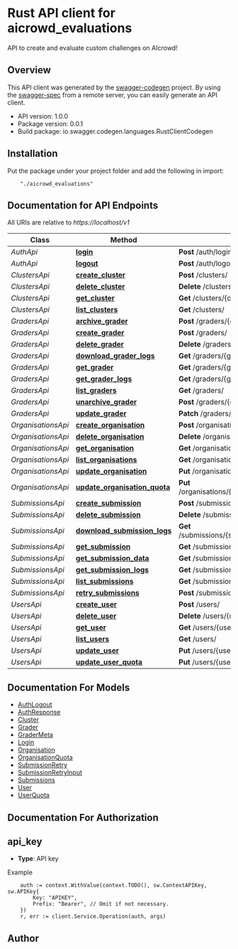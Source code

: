 # Rust API client for aicrowd_evaluations

API to create and evaluate custom challenges on AIcrowd!

## Overview
This API client was generated by the [swagger-codegen](https://github.com/swagger-api/swagger-codegen) project.  By using the [swagger-spec](https://github.com/swagger-api/swagger-spec) from a remote server, you can easily generate an API client.

- API version: 1.0.0
- Package version: 0.0.1
- Build package: io.swagger.codegen.languages.RustClientCodegen

## Installation
Put the package under your project folder and add the following in import:
```
    "./aicrowd_evaluations"
```

## Documentation for API Endpoints

All URIs are relative to *https://localhost/v1*

Class | Method | HTTP request | Description
------------ | ------------- | ------------- | -------------
*AuthApi* | [**login**](docs/AuthApi.md#login) | **Post** /auth/login | 
*AuthApi* | [**logout**](docs/AuthApi.md#logout) | **Post** /auth/logout | 
*ClustersApi* | [**create_cluster**](docs/ClustersApi.md#create_cluster) | **Post** /clusters/ | 
*ClustersApi* | [**delete_cluster**](docs/ClustersApi.md#delete_cluster) | **Delete** /clusters/{cluster_id} | 
*ClustersApi* | [**get_cluster**](docs/ClustersApi.md#get_cluster) | **Get** /clusters/{cluster_id} | 
*ClustersApi* | [**list_clusters**](docs/ClustersApi.md#list_clusters) | **Get** /clusters/ | 
*GradersApi* | [**archive_grader**](docs/GradersApi.md#archive_grader) | **Post** /graders/{grader_id}/archive | 
*GradersApi* | [**create_grader**](docs/GradersApi.md#create_grader) | **Post** /graders/ | 
*GradersApi* | [**delete_grader**](docs/GradersApi.md#delete_grader) | **Delete** /graders/{grader_id} | 
*GradersApi* | [**download_grader_logs**](docs/GradersApi.md#download_grader_logs) | **Get** /graders/{grader_id}/logs/download | 
*GradersApi* | [**get_grader**](docs/GradersApi.md#get_grader) | **Get** /graders/{grader_id} | 
*GradersApi* | [**get_grader_logs**](docs/GradersApi.md#get_grader_logs) | **Get** /graders/{grader_id}/logs | 
*GradersApi* | [**list_graders**](docs/GradersApi.md#list_graders) | **Get** /graders/ | 
*GradersApi* | [**unarchive_grader**](docs/GradersApi.md#unarchive_grader) | **Post** /graders/{grader_id}/unarchive | 
*GradersApi* | [**update_grader**](docs/GradersApi.md#update_grader) | **Patch** /graders/{grader_id} | 
*OrganisationsApi* | [**create_organisation**](docs/OrganisationsApi.md#create_organisation) | **Post** /organisations/ | 
*OrganisationsApi* | [**delete_organisation**](docs/OrganisationsApi.md#delete_organisation) | **Delete** /organisations/{organisation_id} | 
*OrganisationsApi* | [**get_organisation**](docs/OrganisationsApi.md#get_organisation) | **Get** /organisations/{organisation_id} | 
*OrganisationsApi* | [**list_organisations**](docs/OrganisationsApi.md#list_organisations) | **Get** /organisations/ | 
*OrganisationsApi* | [**update_organisation**](docs/OrganisationsApi.md#update_organisation) | **Put** /organisations/{organisation_id} | 
*OrganisationsApi* | [**update_organisation_quota**](docs/OrganisationsApi.md#update_organisation_quota) | **Put** /organisations/{organisation_id}/addquota | 
*SubmissionsApi* | [**create_submission**](docs/SubmissionsApi.md#create_submission) | **Post** /submissions/ | 
*SubmissionsApi* | [**delete_submission**](docs/SubmissionsApi.md#delete_submission) | **Delete** /submissions/{submission_id} | 
*SubmissionsApi* | [**download_submission_logs**](docs/SubmissionsApi.md#download_submission_logs) | **Get** /submissions/{submission_id}/logs/download | 
*SubmissionsApi* | [**get_submission**](docs/SubmissionsApi.md#get_submission) | **Get** /submissions/{submission_id} | 
*SubmissionsApi* | [**get_submission_data**](docs/SubmissionsApi.md#get_submission_data) | **Get** /submissions/{submission_id}/data | 
*SubmissionsApi* | [**get_submission_logs**](docs/SubmissionsApi.md#get_submission_logs) | **Get** /submissions/{submission_id}/logs | 
*SubmissionsApi* | [**list_submissions**](docs/SubmissionsApi.md#list_submissions) | **Get** /submissions/ | 
*SubmissionsApi* | [**retry_submissions**](docs/SubmissionsApi.md#retry_submissions) | **Post** /submissions/retry | 
*UsersApi* | [**create_user**](docs/UsersApi.md#create_user) | **Post** /users/ | 
*UsersApi* | [**delete_user**](docs/UsersApi.md#delete_user) | **Delete** /users/{user_id} | 
*UsersApi* | [**get_user**](docs/UsersApi.md#get_user) | **Get** /users/{user_id} | 
*UsersApi* | [**list_users**](docs/UsersApi.md#list_users) | **Get** /users/ | 
*UsersApi* | [**update_user**](docs/UsersApi.md#update_user) | **Put** /users/{user_id} | 
*UsersApi* | [**update_user_quota**](docs/UsersApi.md#update_user_quota) | **Put** /users/{user_id}/addquota | 


## Documentation For Models

 - [AuthLogout](docs/AuthLogout.md)
 - [AuthResponse](docs/AuthResponse.md)
 - [Cluster](docs/Cluster.md)
 - [Grader](docs/Grader.md)
 - [GraderMeta](docs/GraderMeta.md)
 - [Login](docs/Login.md)
 - [Organisation](docs/Organisation.md)
 - [OrganisationQuota](docs/OrganisationQuota.md)
 - [SubmissionRetry](docs/SubmissionRetry.md)
 - [SubmissionRetryInput](docs/SubmissionRetryInput.md)
 - [Submissions](docs/Submissions.md)
 - [User](docs/User.md)
 - [UserQuota](docs/UserQuota.md)


## Documentation For Authorization

## api_key
- **Type**: API key 

Example
```
	auth := context.WithValue(context.TODO(), sw.ContextAPIKey, sw.APIKey{
		Key: "APIKEY",
		Prefix: "Bearer", // Omit if not necessary.
	})
    r, err := client.Service.Operation(auth, args)
```

## Author



